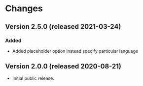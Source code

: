 <!--
Copyright (C) 2020 CESNET z.s.p.o.

oarepo-multilingual is free software; you can redistribute it and/or modify it
under the terms of the MIT License; see LICENSE file for more details.
-->

# Changes

## Version 2.5.0 (released 2021-03-24)
### Added
- Added placeholder option instead specify particular language

## Version 2.0.0 (released 2020-08-21)

- Initial public release.
